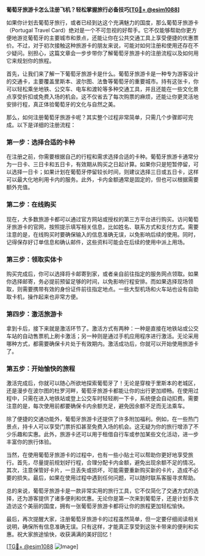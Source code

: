 **葡萄牙旅游卡怎么注册飞机？轻松掌握旅行必备技巧[[TG💪+ @esim1088](https://t.me/s/esim1088)]**

如果你计划去葡萄牙旅行，或者已经到达这个充满魅力的国度，那么葡萄牙旅游卡（Portugal Travel Card）绝对是一个不可忽视的好帮手。它不仅能够帮助你更方便地游览葡萄牙的主要城市和景点，还能让你在公共交通工具上享受便捷的优惠票价。不过，对于初次接触这种旅游卡的朋友来说，可能对如何注册和使用还存在不少疑问。别担心，这篇文章会一步步带你了解葡萄牙旅游卡的注册流程以及如何用它来规划你的旅程。

首先，让我们来了解一下葡萄牙旅游卡是什么。葡萄牙旅游卡是一种专为游客设计的交通卡，主要覆盖里斯本、波尔图、法鲁等葡萄牙的重要城市。持有这张卡，你可以轻松乘坐地铁、公交车、电车和渡轮等多种交通工具，并且还能在一些文化景点享受折扣或免费入场的机会。这不仅省去了每次购票的麻烦，还能让你更灵活地安排行程，真正体验葡萄牙的文化与自然之美。

那么，如何注册葡萄牙旅游卡呢？其实整个过程非常简单，只需几个步骤即可完成。以下是详细的注册流程：

### 第一步：选择合适的卡种

在注册之前，你需要根据自己的行程和需求选择合适的卡种。葡萄牙旅游卡通常分为一日卡、三日卡和五日卡，有效期从购买之日起计算。如果你只是短暂停留，可以选择一日卡；如果计划在葡萄牙停留较长时间，则建议选择三日或五日卡，这样可以最大化地利用卡内的服务。此外，卡内金额通常是固定的，但也可以根据需要额外充值。

### 第二步：在线购买

现在，大多数旅游卡都可以通过官方网站或授权的第三方平台进行购买。访问葡萄牙旅游卡的官网，按照提示填写相关信息，比如姓名、联系方式和支付方式。需要注意的是，在线购买时要确保输入的信息准确无误，以免影响后续的使用。同时，记得保存好订单信息和确认邮件，这些资料可能会在后续的使用中派上用场。

### 第三步：领取实体卡

购买完成后，你可以选择将卡邮寄到家，或者亲自前往指定的服务网点领取。如果你选择邮寄，务必提前预留足够的时间，以免影响行程安排。而如果选择现场领取，则需要携带有效的身份证件前往指定地点。一些大型机场和火车站也设有自助取卡机，操作起来也非常方便。

### 第四步：激活旅游卡

拿到卡后，接下来就是激活环节了。激活方式有两种：一种是直接在地铁站或公交车站的自动售票机上刷卡激活；另一种则是通过手机应用程序进行激活。无论采用哪种方式，都需要确保卡片处于有效期内。激活成功后，你就可以开始使用旅游卡了。

### 第五步：开始愉快的旅程

激活完成后，你就可以随心所欲地探索葡萄牙了！无论是穿梭于里斯本的老城区，还是漫步在波尔图的杜罗河畔，葡萄牙旅游卡都能让你的出行更加顺畅。在使用过程中，只需在进入地铁站或登上公交车时轻轻刷一下卡，系统便会自动扣费。需要注意的是，每次使用前都要确保卡内余额充足，避免因余额不足而无法乘车。

除了便捷的交通功能外，葡萄牙旅游卡还提供了许多附加福利。例如，在一些热门景点，持卡人可以享受门票折扣甚至免费入场的机会。这无疑为你的旅行增添了不少乐趣和实惠。此外，旅游卡还可以用于租借自行车或参加某些文化活动，进一步丰富你的旅行体验。

当然，在使用葡萄牙旅游卡的过程中，也有一些小贴士可以帮助你更好地享受旅行。首先，尽量提前规划好行程，合理分配卡内金额，避免出现余额不足的情况。其次，注意保管好卡片，一旦丢失或损坏，可能需要重新购买新的卡片，造成不必要的损失。最后，如果在使用过程中遇到任何问题，可以随时联系客服寻求帮助。

总的来说，葡萄牙旅游卡是一款非常实用的旅行工具，它不仅简化了交通方式的选择，还为游客提供了诸多便利和优惠。无论你是第一次来到葡萄牙，还是计划多次造访这个美丽的国度，拥有一张葡萄牙旅游卡都将让你的旅程更加轻松愉快。

最后，再次提醒大家，注册葡萄牙旅游卡的过程虽然简单，但一定要仔细阅读相关说明，确保所有信息准确无误。只有这样，才能真正享受到这张卡带来的便利和实惠。祝大家旅途愉快，收获满满的美好回忆！

[[TG💪+ @esim1088](https://t.me/s/esim1088) ![Image](https://i.postimg.cc/4NQfJmqS/Snipaste-2025-05-13-00-14-12.png)]